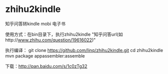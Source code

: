 zhihu2kindle
============

知乎问答转kindle mobi 电子书

使用方式：在bin目录下，执行zhihu2kindle "知乎问答url(如http://www.zhihu.com/question/19616022)"

执行编译：
git clone https://github.com/linq/zhihu2kindle.git
cd zhihu2kindle
mvn package appassembler:assemble

下载：http://pan.baidu.com/s/1c0zTg32
